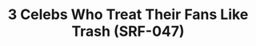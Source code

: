 ---
ee_id: '4391'
site: '1'
type: '2'
url: 2017-049-3-celebs-who-treat-their-fans-like-trash
title: 3 Celebs Who Treat Their Fans Like Trash (SRF-047)
year: '2017'
display_year: '2017'
medium: Fidigit spinner
dims:
pitch:
ps:
live_url:
related:
youtube:
related_code:
imgs: celebs-2017-049-database-jih--d17f.jpg
subheading:
download:
add_credit:
commission:
layout: things-i-made
---